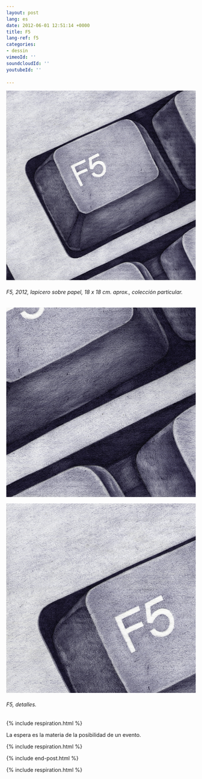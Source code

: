 ```yaml
---
layout: post
lang: es
date: 2012-06-01 12:51:14 +0000
title: F5
lang-ref: f5
categories:
- dessin
vimeoId: ''
soundcloudId: ''
youtubeId: ''

---
```

![](/imgs/f5_b-1-up-a.jpg)

###### _F5_, 2012, lapicero sobre papel, 18 x 18 cm. aprox., colección particular.

![](/imgs/f5_b-1-up-c.jpg)

![](/imgs/f5_b-1-up-b.jpg)

###### _F5_, detalles.

{% include respiration.html %}

La espera es la materia de la posibilidad de un evento.

{% include respiration.html %}

{% include end-post.html %}

{% include respiration.html %}